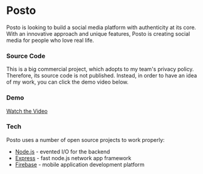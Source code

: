 # Posto
Posto is looking to build a social media platform with authenticity at its core. With an innovative approach and unique features, Posto is creating social media for people who love real life.

### Source Code
This is a big commercial project, which adopts to my team's privacy policy. Therefore, its source code is not published. Instead, in order to have an idea of my work, you can click the demo video below.

### Demo
[Watch the Video](https://youtu.be/GiEf_VRIOiw)

### Tech
Posto uses a number of open source projects to work properly:
- [Node.js](https://nodejs.org/en/) - evented I/O for the backend
- [Express](https://expressjs.com) - fast node.js network app framework
- [Firebase](https://firebase.google.com) - mobile application development platform



